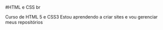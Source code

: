 #HTML e CSS
br
<p>
    Curso de HTML 5 e CSS3
    Estou aprendendo a criar sites e vou gerenciar meus repositórios
</p>
